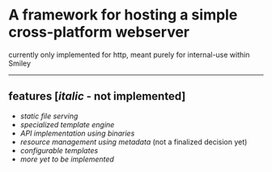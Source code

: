 # A framework for hosting a simple cross-platform webserver
  currently only implemented for http, meant purely for internal-use within Smiley
  
---

## features [*italic* - not implemented]
- *static file serving*
- *specialized template engine*
- *API implementation using binaries*
- *resource management using metadata* (not a finalized decision yet)
- *configurable templates*
- *more yet to be implemented*


